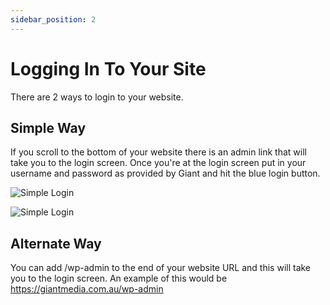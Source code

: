 ```yaml
---
sidebar_position: 2
---
```


# Logging In To Your Site

There are 2 ways to login to your website.

## Simple Way

If you scroll to the bottom of your website there is an admin link that will take you to the login screen. Once you're at the login screen put in your username and password as provided by Giant and hit the blue login button.

![Simple Login](/img/login1.png)

![Simple Login](/img/login2.png)

## Alternate Way

You can add /wp-admin to the end of your website URL and this will take you to the login screen. An example of this would be https://giantmedia.com.au/wp-admin
